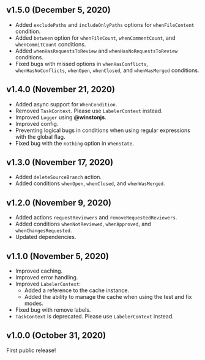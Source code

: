 ## v1.5.0 (December 5, 2020)

* Added `excludePaths` and `includeOnlyPaths` options for `whenFileContent` condition.
* Added `between` option for `whenFileCount`, `whenCommentCount`, and `whenCommitCount` conditions.
* Added `whenHasRequestsToReview` and `whenHasNoRequestsToReview` conditions.
* Fixed bugs with missed options in `whenHasConflicts`, `whenHasNoConflicts`,
  `whenOpen`, `whenClosed`, and `whenWasMerged` conditions.

## v1.4.0 (November 21, 2020)

* Added async support for `WhenCondition`.
* Removed `TaskContext`. Please use `LabelerContext` instead.
* Improved `Logger` using **@winstonjs**.
* Improved config.
* Preventing logical bugs in conditions when using regular expressions with the global flag.
* Fixed bug with the `nothing` option in `WhenState`.

## v1.3.0 (November 17, 2020)

* Added `deleteSourceBranch` action.
* Added conditions `whenOpen`, `whenClosed`, and `whenWasMerged`.

## v1.2.0 (November 9, 2020)

* Added actions `requestReviewers` and `removeRequestedReviewers`.
* Added conditions `whenNotReviewed`, `whenApproved`, and `whenChangesRequested`.
* Updated dependencies.

## v1.1.0 (November 5, 2020)

* Improved caching.
* Improved error handling.
* Improved `LabelerContext`:
  * Added a reference to the cache instance.
  * Added the ability to manage the cache when using the test and fix modes.
* Fixed bug with remove labels.
* `TaskContext` is deprecated. Please use `LabelerContext` instead.

## v1.0.0 (October 31, 2020)

First public release!
